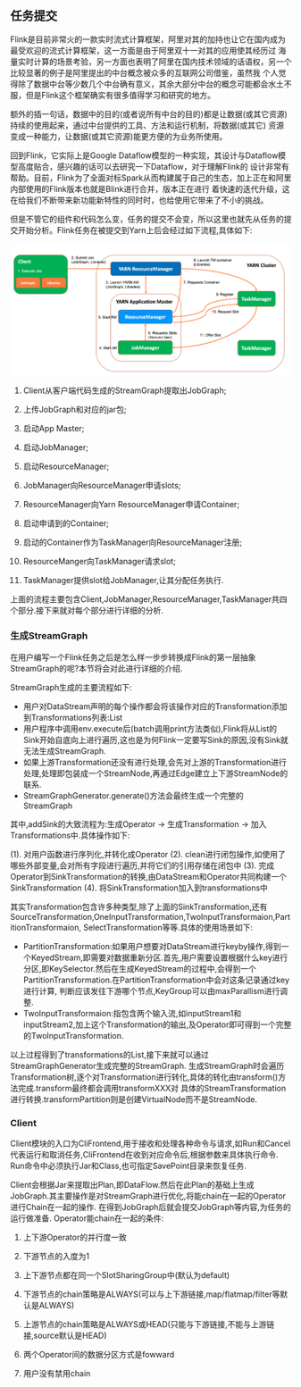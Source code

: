 任务提交
-------------

Flink是目前非常火的一款实时流式计算框架，阿里对其的加持也让它在国内成为最受欢迎的流式计算框架，这一方面是由于阿里双十一对其的应用使其经历过
海量实时计算的场景考验，另一方面也表明了阿里在国内技术领域的话语权，另一个比较显著的例子是阿里提出的中台概念被众多的互联网公司借鉴，虽然我
个人觉得除了数据中台等少数几个中台确有意义，其余大部分中台的概念可能都会水土不服，但是Flink这个框架确实有很多值得学习和研究的地方。

额外的插一句话，数据中的目的(或者说所有中台的目的)都是让数据(或其它资源)持续的使用起来，通过中台提供的工具、方法和运行机制，将数据(或其它)
资源变成一种能力，让数据(或其它资源)能更方便的为业务所使用。

回到Flink，它实际上是Google Dataflow模型的一种实现，其设计与Dataflow模型高度贴合，感兴趣的话可以去研究一下Dataflow，对于理解Flink的
设计非常有帮助。目前，Flink为了全面对标Spark从而构建属于自己的生态，加上正在和阿里内部使用的Flink版本也就是Blink进行合并，版本正在进行
着快速的迭代升级，这在给我们不断带来新功能新特性的同时时，也给使用它带来了不小的挑战。

但是不管它的组件和代码怎么变，任务的提交不会变，所以这里也就先从任务的提交开始分析。Flink任务在被提交到Yarn上后会经过如下流程,具体如下:

 ![Flink提交到yarn](../images/flink-submit-to-yarn.png "Flink提交到yarn")

 1. Client从客户端代码生成的StreamGraph提取出JobGraph;

 2. 上传JobGraph和对应的jar包;

 3. 启动App Master;

 4. 启动JobManager;

 5. 启动ResourceManager;

 6. JobManager向ResourceManager申请slots;

 7. ResourceManager向Yarn ResourceManager申请Container;

 8. 启动申请到的Container;

 9. 启动的Container作为TaskManager向ResourceManager注册;

 10. ResourceManger向TaskManager请求slot;

 11. TaskManager提供slot给JobManager,让其分配任务执行.

 上面的流程主要包含Client,JobManager,ResourceManager,TaskManager共四个部分.接下来就对每个部分进行详细的分析.

### 生成StreamGraph

在用户编写一个Flink任务之后是怎么样一步步转换成Flink的第一层抽象StreamGraph的呢?本节将会对此进行详细的介绍.

StreamGraph生成的主要流程如下:

 * 用户对DataStream声明的每个操作都会将该操作对应的Transformation添加到Transformations列表:List
 * 用户程序中调用env.execute后(batch调用print方法类似),Flink将从List的Sink开始自底向上进行遍历,这也是为何Flink一定要写Sink的原因,没有Sink就无法生成StreamGraph.
 * 如果上游Transformation还没有进行处理,会先对上游的Transformation进行处理,处理即包装成一个StreamNode,再通过Edge建立上下游StreamNode的联系.
 * StreamGraphGenerator.generate()方法会最终生成一个完整的StreamGraph

 其中,addSink的大致流程为:生成Operator -> 生成Transformation -> 加入Transformations中.具体操作如下:

 (1). 对用户函数进行序列化,并转化成Operator
 (2). clean进行闭包操作,如使用了哪些外部变量,会对所有字段进行遍历,并将它们的引用存储在闭包中
 (3). 完成Operator到SinkTransformation的转换,由DataStream和Operator共同构建一个SinkTransformation
 (4). 将SinkTransformation加入到transformations中

其实Transformation包含许多种类型,除了上面的SinkTransformation,还有SourceTransformation,OneInputTransformation,TwoInputTransformaion,PartitionTransformaion,
SelectTransformation等等.具体的使用场景如下:

 * PartitionTransformation:如果用户想要对DataStream进行keyby操作,得到一个KeyedStream,即需要对数据重新分区.首先,用户需要设置根据什么key进行
   分区,即KeySelector.然后在生成KeyedStream的过程中,会得到一个PartitionTransformation.在PartitionTransformation中会对这条记录通过key进行计算,
   判断应该发往下游哪个节点,KeyGroup可以由maxParallism进行调整.
 * TwoInputTransformaion:指包含两个输入流,如inputStream1和inputStream2,加上这个Transformation的输出,及Operator即可得到一个完整的TwoInputTransformation.

以上过程得到了transformations的List,接下来就可以通过StreamGraphGenerator生成完整的StreamGraph.
生成StreamGraph时会遍历Transformation树,逐个对Transformation进行转化,具体的转化由transform()方法完成.transform最终都会调用transformXXX对
具体的StreamTransformation进行转换.transformPartition则是创建VirtualNode而不是StreamNode.


### Client

Client模块的入口为CliFrontend,用于接收和处理各种命令与请求,如Run和Cancel代表运行和取消任务,CliFrontend在收到对应命令后,根据参数来具体执行命令.
Run命令中必须执行Jar和Class,也可指定SavePoint目录来恢复任务.

Client会根据Jar来提取出Plan,即DataFlow.然后在此Plan的基础上生成JobGraph.其主要操作是对StreamGraph进行优化,将能chain在一起的Operator进行Chain在一起的操作.
在得到JobGraph后就会提交JobGraph等内容,为任务的运行做准备.
Operator能chain在一起的条件:

 1. 上下游Operator的并行度一致

 2. 下游节点的入度为1

 3. 上下游节点都在同一个SlotSharingGroup中(默认为default)

 4. 下游节点的chain策略是ALWAYS(可以与上下游链接,map/flatmap/filter等默认是ALWAYS)

 5. 上游节点的chain策略是ALWAYS或HEAD(只能与下游链接,不能与上游链接,source默认是HEAD)

 6. 两个Operator间的数据分区方式是fowward

 7. 用户没有禁用chain